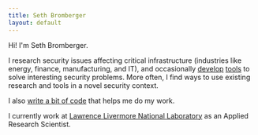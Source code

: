 ```yaml
---
title: Seth Bromberger
layout: default
---
```

Hi! I'm Seth Bromberger.

I research security issues affecting critical infrastructure (industries like energy, finance, manufacturing, and IT), and occasionally [develop](/projects#topsight) [tools](http://netcanary.org) to solve interesting security problems. More often, I find ways to use existing research and tools in a novel security context.

I also [write a bit of code](https://github.com/sbromberger) that helps me do my work.

I currently work at [Lawrence Livermore National Laboratory](http://www.llnl.gov) as an Applied Research Scientist.
